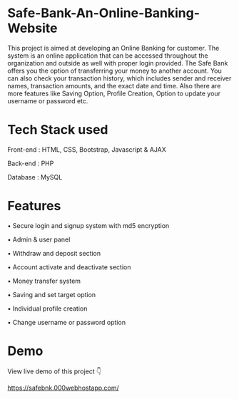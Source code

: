 # Safe-Bank-An-Online-Banking-Website

This project is aimed at developing an Online Banking for customer. The system is an online application that can be accessed throughout the organization and outside as well with proper login provided. The Safe Bank offers you the option of transferring your money to another account. You can also check your transaction history, which includes sender and receiver names, transaction amounts, and the exact date and time. Also there are more features like Saving Option, Profile Creation, Option to update your username or password etc.

# Tech Stack used
Front-end : HTML, CSS, Bootstrap, Javascript & AJAX

Back-end : PHP

Database : MySQL

# Features
• Secure login and signup system with md5 encryption

• Admin & user panel

• Withdraw and deposit section

• Account activate and deactivate section

• Money transfer system

• Saving and set target option

• Individual profile creation

• Change username or password option

# Demo
View live demo of this project 👇

https://safebnk.000webhostapp.com/
